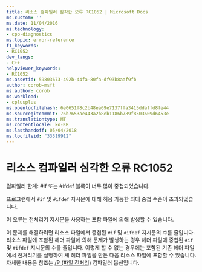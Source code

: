 ```yaml
---
title: 리소스 컴파일러 심각한 오류 RC1052 | Microsoft Docs
ms.custom: ''
ms.date: 11/04/2016
ms.technology:
- cpp-diagnostics
ms.topic: error-reference
f1_keywords:
- RC1052
dev_langs:
- C++
helpviewer_keywords:
- RC1052
ms.assetid: 59803673-492b-44fa-80fa-df93b8aaf9fb
author: corob-msft
ms.author: corob
ms.workload:
- cplusplus
ms.openlocfilehash: 6e0651f8c2b48ea69e7137ffa3415ddaffd8fe44
ms.sourcegitcommit: 76b7653ae443a2b8eb1186b789f8503609d6453e
ms.translationtype: MT
ms.contentlocale: ko-KR
ms.lasthandoff: 05/04/2018
ms.locfileid: "33319912"
---
```

# <a name="resource-compiler-fatal-error-rc1052"></a>리소스 컴파일러 심각한 오류 RC1052
컴파일러 한계: #if 또는 #ifdef 블록이 너무 많이 중첩되었습니다.  
  
 프로그램에서 `#if` 및 `#ifdef` 지시문에 대해 허용 가능한 최대 중첩 수준이 초과되었습니다.  
  
 이 오류는 전처리기 지시문을 사용하는 포함 파일에 의해 발생할 수 있습니다.  
  
 이 문제를 해결하려면 리소스 파일에서 중첩된 `#if` 및 `#ifdef` 지시문의 수를 줄입니다. 리소스 파일에 포함된 헤더 파일에 의해 문제가 발생하는 경우 헤더 파일에 중첩된 `#if` 및 `#ifdef` 지시문의 수를 줄입니다. 이렇게 할 수 없는 경우에는 포함된 기존 헤더 파일에서 전처리기를 실행하여 새 헤더 파일을 만든 다음 리소스 파일에 포함할 수 있습니다. 자세한 내용은 참조는 [/P (파일 전처리)](../../build/reference/p-preprocess-to-a-file.md) 컴파일러 옵션입니다.